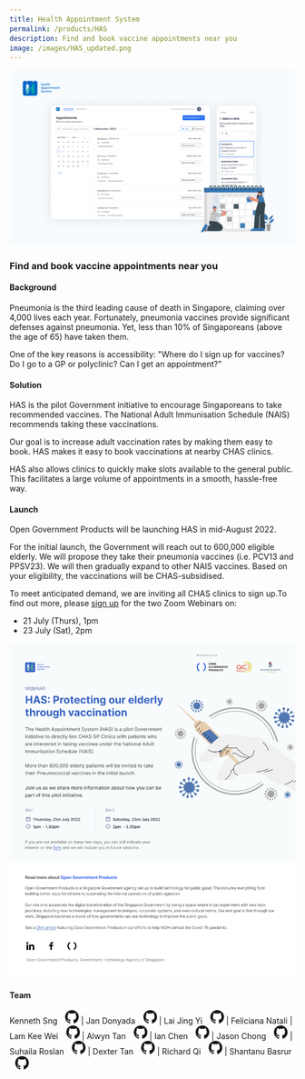 ```yaml
---
title: Health Appointment System
permalink: /products/HAS
description: Find and book vaccine appointments near you
image: /images/HAS_updated.png
---
```

![github](/images/HAS_updated.png)

### Find and book vaccine appointments near you

#### Background 

Pneumonia is the third leading cause of death in Singapore, claiming over 4,000 lives each year. Fortunately, pneumonia vaccines provide significant defenses against pneumonia. Yet, less than 10% of Singaporeans (above the age of 65) have taken them.

One of the key reasons is accessibility: "Where do I sign up for vaccines? Do I go to a GP or polyclinic? Can I get an appointment?"

#### Solution

HAS is the pilot Government initiative to encourage Singaporeans to take recommended vaccines. The National Adult Immunisation Schedule (NAIS) recommends taking these vaccinations.

Our goal is to increase adult vaccination rates by making them easy to book. HAS makes it easy to book vaccinations at nearby CHAS clinics.

HAS also allows clinics to quickly make slots available to the general public. This facilitates a large volume of appointments in a smooth, hassle-free way.

#### Launch

Open Government Products will be launching HAS in mid-August 2022.

For the initial launch, the Government will reach out to 600,000 eligible elderly. We will propose they take their pneumonia vaccines (i.e. PCV13 and PPSV23). We will then gradually expand to other NAIS vaccines. Based on your eligibility, the vaccinations will be CHAS-subsidised.

To meet anticipated demand, we are inviting all CHAS clinics to sign up.To find out more, please [sign up](http://go.gov.sg/has-interest-form) for the two Zoom Webinars on: 
*   21 July (Thurs), 1pm
*   23 July (Sat), 2pm

![](/images/EDM_Webinar%20(2).png)

#### Team

Kenneth Sng <a href="https://github.com/kenneths111" style="display: inline-block; width: 24px; height: 24px; margin-bottom: -5px; margin-left: 10px;">
    <img border="0" alt="Github account" src="/images/Github-Mark-32px.png" /> </a>  | Jan Donyada <a href="https://github.com/jandonyada" style="display: inline-block; width: 24px; height: 24px; margin-bottom: -5px; margin-left: 10px;">
    <img border="0" alt="Github account" src="/images/Github-Mark-32px.png"> </a> | Lai Jing Yi <a href="https://github.com/laijingyiogp" style="display: inline-block; width: 24px; height: 24px; margin-bottom: -5px; margin-left: 10px;">
    <img border="0" alt="Github account" src="/images/Github-Mark-32px.png"> </a> | Feliciana Natali | Lam Kee Wei <a href="https://github.com/lamkeewei" style="display: inline-block; width: 24px; height: 24px; margin-bottom: -5px; margin-left: 10px;">
    <img border="0" alt="Github account" src="/images/Github-Mark-32px.png"></a> | Alwyn Tan <a href="https://github.com/lonerifle" style="display: inline-block; width: 24px; height: 24px; margin-bottom: -5px; margin-left: 10px;">
    <img border="0" alt="Github account" src="/images/Github-Mark-32px.png"> </a> | Ian Chen <a href="https://github.com/pregnantboy" style="display: inline-block; width: 24px; height: 24px; margin-bottom: -5px; margin-left: 10px;">
    <img border="0" alt="Github account" src="/images/Github-Mark-32px.png"></a> | Jason Chong <a href="https://github.com/jasonchong96" style="display: inline-block; width: 24px; height: 24px; margin-bottom: -5px; margin-left: 10px;">
    <img border="0" alt="Github account" src="/images/Github-Mark-32px.png"></a> | Suhaila Roslan <a href="https://github.com/sraelynn" style="display: inline-block; width: 24px; height: 24px; margin-bottom: -5px; margin-left: 10px;">
    <img border="0" alt="Github account" src="/images/Github-Mark-32px.png"></a> | Dexter Tan <a href="https://github.com/dextertanyj" style="display: inline-block; width: 24px; height: 24px; margin-bottom: -5px; margin-left: 10px;">
    <img border="0" alt="Github account" src="/images/Github-Mark-32px.png"></a> | Richard Qi <a href="https://github.com/riccqi" style="display: inline-block; width: 24px; height: 24px; margin-bottom: -5px; margin-left: 10px;">
    <img border="0" alt="Github account" src="/images/Github-Mark-32px.png"></a> | Shantanu Basrur <a href="https://github.com/shanty-ogp" style="display: inline-block; width: 24px; height: 24px; margin-bottom: -5px; margin-left: 10px;">
    <img border="0" alt="Github account" src="/images/Github-Mark-32px.png">